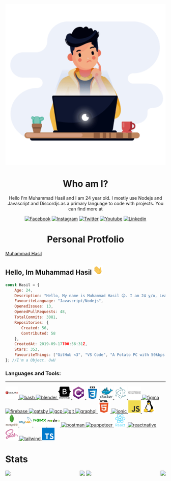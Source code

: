 ![who](https://raw.githubusercontent.com/MrVenomYT/MrVenomYT/master/images/18123-developer.gif)
<h1 align="center">Who am I?</h1>
<p align="center">Hello I'm Muhammad Hasil and I am 24 year old. I mostly use Nodejs and Javascript and Discordjs as a primary language to code with projects. You can find more at </p>
<p align="center">
  <a href="https://www.facebook.com/m.hasil.hun5/"><img alt="Facebook" title="Facebook" src="https://img.shields.io/badge/-Facebook-4267B2?style=for-the-badge&logo=facebook&logoColor=white"/></a>
 <a href="https://instagram.com/muhammad_hasil_13"><img alt="Instagram" title="Instagram" src="https://img.shields.io/badge/-Instagram-E1306C?style=for-the-badge&logo=instagram&logoColor=white"/></a>
<a href="https://twitter.com/muhammad_hasil_"><img alt="Twitter" title="Twitter" src="https://img.shields.io/badge/-Twitter-blue?style=for-the-badge&logo=twitter&logoColor=white"/></a>
 <a href="https://www.youtube.com/channel/UCgkRkvD3IiZCtaxjyG-mwSA"><img alt="Youtube" title="Youtube" src="https://img.shields.io/badge/-Youtube-FF0000?style=for-the-badge&logo=youtube&logoColor=white"/></a>
    <a href="https://pk.linkedin.com/in/muhammad-hasil-603842166
"><img alt="Linkedin" title="Linkedin" src="https://img.shields.io/badge/-Linkedin-2867B2?style=for-the-badge&logo=linkedin&logoColor=white"/></a>
<h1 align="center">Personal Protfolio</h1> 
 <a href="[[https://ihasil.xyz](https://portfolio1-gules-ten.vercel.app/)">Muhammad Hasil</a>


## Hello, Im Muhammad Hasil <img src="https://raw.githubusercontent.com/MrVenomYT/MrVenomYT/master/images/WaveIcon.gif" width="30px">


```js
const Hasil = {
    Age: 24,
    Description: "Hello, My name is Muhammad Hasil 😉. I am 24 y/o, Learning new things and stuff about the internet...",
    FavouriteLanguage: "Javascript/Nodejs",
    OpenedIssues: 13,
    OpenedPullRequests: 48,
    TotalCommits: 3081,
    Repositories: {
       Created: 56,
       Contributed: 58
    },
    CreatedAt: 2019-09-17T00:56:31Z,
    Stars: 353,
    FavouriteThings: ["GitHub <3", "VS Code", "A Potato PC with 50kbps internet", "Docker", "ParcelJS"]
}; //I'm a Object. UwU
```

### Languages and Tools:
<hr>
<div>
<p align="left"> <a href="https://angular.io" target="_blank"> <img src="https://raw.githubusercontent.com/devicons/devicon/master/icons/angularjs/angularjs-original-wordmark.svg" alt="angularjs" width="40" height="40"/> </a> <a href="https://azure.microsoft.com/en-in/" target="_blank"> <a href="https://www.gnu.org/software/bash/" target="_blank"> <img src="https://www.vectorlogo.zone/logos/gnu_bash/gnu_bash-icon.svg" alt="bash" width="40" height="40"/> </a> <a href="https://www.blender.org/" target="_blank"> <img src="https://download.blender.org/branding/community/blender_community_badge_white.svg" alt="blender" width="40" height="40"/> </a> <a href="https://getbootstrap.com" target="_blank"> <img src="https://raw.githubusercontent.com/devicons/devicon/master/icons/bootstrap/bootstrap-plain-wordmark.svg" alt="bootstrap" width="40" height="40"/> </a> <a href="https://www.w3schools.com/cs/" target="_blank"> <img src="https://raw.githubusercontent.com/devicons/devicon/master/icons/csharp/csharp-original.svg" alt="csharp" width="40" height="40"/> </a> <a href="https://www.w3schools.com/css/" target="_blank"> <img src="https://raw.githubusercontent.com/devicons/devicon/master/icons/css3/css3-original-wordmark.svg" alt="css3" width="40" height="40"/> </a> <a href="https://www.docker.com/" target="_blank"> <img src="https://raw.githubusercontent.com/devicons/devicon/master/icons/docker/docker-original-wordmark.svg" alt="docker" width="40" height="40"/> </a> <a href="https://www.electronjs.org" target="_blank"> <img src="https://raw.githubusercontent.com/devicons/devicon/master/icons/electron/electron-original.svg" alt="electron" width="40" height="40"/> </a> <a href="https://expressjs.com" target="_blank"> <img src="https://raw.githubusercontent.com/devicons/devicon/master/icons/express/express-original-wordmark.svg" alt="express" width="40" height="40"/> </a> <a href="https://www.figma.com/" target="_blank"> <img src="https://www.vectorlogo.zone/logos/figma/figma-icon.svg" alt="figma" width="40" height="40"/> </a> <a href="https://firebase.google.com/" target="_blank"> <img src="https://www.vectorlogo.zone/logos/firebase/firebase-icon.svg" alt="firebase" width="40" height="40"/> </a> <a href="https://www.gatsbyjs.com/" target="_blank"> <img src="https://www.vectorlogo.zone/logos/gatsbyjs/gatsbyjs-icon.svg" alt="gatsby" width="40" height="40"/> </a> <a href="https://cloud.google.com" target="_blank"> <img src="https://www.vectorlogo.zone/logos/google_cloud/google_cloud-icon.svg" alt="gcp" width="40" height="40"/> </a> <a href="https://git-scm.com/" target="_blank"> <img src="https://www.vectorlogo.zone/logos/git-scm/git-scm-icon.svg" alt="git" width="40" height="40"/> </a> <a href="https://graphql.org" target="_blank"> <img src="https://www.vectorlogo.zone/logos/graphql/graphql-icon.svg" alt="graphql" width="40" height="40"/> </a> <a href="https://www.w3.org/html/" target="_blank"> <img src="https://raw.githubusercontent.com/devicons/devicon/master/icons/html5/html5-original-wordmark.svg" alt="html5" width="40" height="40"/> </a> <a href="https://ionicframework.com" target="_blank"> <img src="https://upload.wikimedia.org/wikipedia/commons/d/d1/Ionic_Logo.svg" alt="ionic" width="40" height="40"/> </a> <a href="https://developer.mozilla.org/en-US/docs/Web/JavaScript" target="_blank"> <img src="https://raw.githubusercontent.com/devicons/devicon/master/icons/javascript/javascript-original.svg" alt="javascript" width="40" height="40"/> </a> <a href="https://www.linux.org/" target="_blank"> <img src="https://raw.githubusercontent.com/devicons/devicon/master/icons/linux/linux-original.svg" alt="linux" width="40" height="40"/> </a> <a href="https://www.mongodb.com/" target="_blank"> <img src="https://raw.githubusercontent.com/devicons/devicon/master/icons/mongodb/mongodb-original-wordmark.svg" alt="mongodb" width="40" height="40"/> </a> <a href="https://www.mysql.com/" target="_blank"> <img src="https://raw.githubusercontent.com/devicons/devicon/master/icons/mysql/mysql-original-wordmark.svg" alt="mysql" width="40" height="40"/> </a> <a href="https://www.nginx.com" target="_blank"> <img src="https://raw.githubusercontent.com/devicons/devicon/master/icons/nginx/nginx-original.svg" alt="nginx" width="40" height="40"/> </a> <a href="https://nodejs.org" target="_blank"> <img src="https://raw.githubusercontent.com/devicons/devicon/master/icons/nodejs/nodejs-original-wordmark.svg" alt="nodejs" width="40" height="40"/> </a> <a href="https://postman.com" target="_blank"> <img src="https://www.vectorlogo.zone/logos/getpostman/getpostman-icon.svg" alt="postman" width="40" height="40"/> </a> <a href="https://github.com/puppeteer/puppeteer" target="_blank"> <img src="https://www.vectorlogo.zone/logos/pptrdev/pptrdev-official.svg" alt="puppeteer" width="40" height="40"/> </a> <a href="https://reactjs.org/" target="_blank"> <img src="https://raw.githubusercontent.com/devicons/devicon/master/icons/react/react-original-wordmark.svg" alt="react" width="40" height="40"/> </a> <a href="https://reactnative.dev/" target="_blank"> <img src="https://reactnative.dev/img/header_logo.svg" alt="reactnative" width="40" height="40"/> </a> <a href="https://sass-lang.com" target="_blank"> <img src="https://raw.githubusercontent.com/devicons/devicon/master/icons/sass/sass-original.svg" alt="sass" width="40" height="40"/> </a> <a href="https://tailwindcss.com/" target="_blank"> <img src="https://www.vectorlogo.zone/logos/tailwindcss/tailwindcss-icon.svg" alt="tailwind" width="40" height="40"/> </a> <a href="https://www.typescriptlang.org/" target="_blank"> <img src="https://raw.githubusercontent.com/devicons/devicon/master/icons/typescript/typescript-original.svg" alt="typescript" width="40" height="40"/> </a> </p>
</div>

# Stats

 <div align="center"><img align="right" src="https://github-profile-trophy.vercel.app/?username=MrVenomYT&theme=dracula">
  <img src="https://github-readme-stats.vercel.app/api/top-langs/?username=MrVenomYT&theme=tokyonight&hide=batchfile">
  <img align="left" src="https://github-readme-streak-stats.herokuapp.com/?user=MrVenomYT&theme=tokyonight">
  <img align="bottom-center" src="https://github-readme-stats.vercel.app/api?username=MrVenomYT&theme=tokyonight"></div>


